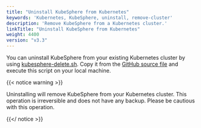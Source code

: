 ```yaml
---
title: "Uninstall KubeSphere from Kubernetes"
keywords: 'Kubernetes, KubeSphere, uninstall, remove-cluster'
description: 'Remove KubeSphere from a Kubernetes cluster.'
linkTitle: "Uninstall KubeSphere from Kubernetes"
weight: 4400
version: "v3.3"
---
```


You can uninstall KubeSphere from your existing Kubernetes cluster by using [kubesphere-delete.sh](https://github.com/kubesphere/ks-installer/blob/release-3.1/scripts/kubesphere-delete.sh). Copy it from the [GitHub source file](https://raw.githubusercontent.com/kubesphere/ks-installer/release-3.1/scripts/kubesphere-delete.sh) and execute this script on your local machine.

{{< notice warning >}}

Uninstalling will remove KubeSphere from your Kubernetes cluster. This operation is irreversible and does not have any backup. Please be cautious with this operation.

{{</ notice >}}